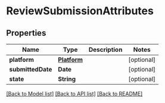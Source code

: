 # ReviewSubmissionAttributes

## Properties
Name | Type | Description | Notes
------------ | ------------- | ------------- | -------------
**platform** | [**Platform**](Platform.md) |  | [optional] 
**submittedDate** | **Date** |  | [optional] 
**state** | **String** |  | [optional] 

[[Back to Model list]](../README.md#documentation-for-models) [[Back to API list]](../README.md#documentation-for-api-endpoints) [[Back to README]](../README.md)


